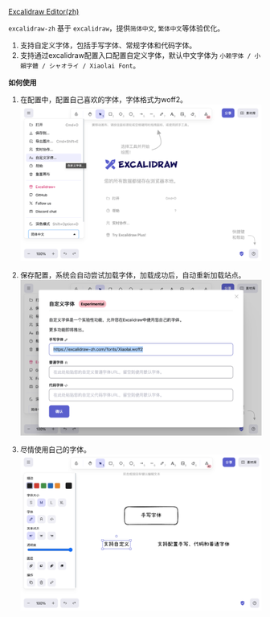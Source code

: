 <a href="https://excalidraw-zh.com/">Excalidraw Editor(zh)</a>

`excalidraw-zh` 基于 `excalidraw`，提供`简体中文`, `繁体中文`等体验优化。

1. 支持自定义字体，包括手写字体、常规字体和代码字体。
2. 支持通过excalidraw配置入口配置自定义字体，默认中文字体为 `小赖字体 / 小賴字體 / シャオライ / Xiaolai Font`。

**如何使用** 
1. 在配置中，配置自己喜欢的字体，字体格式为woff2。
 ![guide-custom-fonts](./guide-custom-fonts.png)

2. 保存配置，系统会自动尝试加载字体，加载成功后，自动重新加载站点。
 ![setting-custom-fonts](./setting-custom-fonts.png)

3. 尽情使用自己的字体。
 ![setting-custom-fonts](./use-custom-fonts.png)
